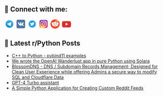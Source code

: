 ## 🔎 Connect with me:
[<img src="https://github.com/bullbesh/bullbesh/blob/main/images/Telegram.png" width="32" height="32" />](https://t.me/bullbesh)
[<img src="https://github.com/bullbesh/bullbesh/blob/main/images/VK.png" width="32" height="32" />](https://vk.com/bullbesh)
[<img src="https://github.com/bullbesh/bullbesh/blob/main/images/Twitter.png" width="32" height="32" />](https://twitter.com/bullbesh1)
[<img src="https://github.com/bullbesh/bullbesh/blob/main/images/Instagram.png" width="32" height="32" />](https://www.instagram.com/bullbesh)
[<img src="https://github.com/bullbesh/bullbesh/blob/main/images/Reddit.png" width="32" height="32" />](https://www.reddit.com/user/bullbesh)
[<img src="https://github.com/bullbesh/bullbesh/blob/main/images/YouTube.png" width="32" height="32" />](https://www.youtube.com/channel/UCtfjRs6uzgq5mfm8S06WTcg)

## 📕 Latest r/Python Posts
<!-- BLOG-POST-LIST:START -->
- [C++ to Python - pybind11 examples](https://www.reddit.com/r/Python/comments/17qv77j/c_to_python_pybind11_examples/)
- [We wrote the OpenAI Wanderlust app in pure Python using Solara](https://www.reddit.com/r/Python/comments/17qu02u/we_wrote_the_openai_wanderlust_app_in_pure_python/)
- [BlossomDNS - DNS / Subdomain Records Management; Designed for Clean User Experience while offering Admins a secure way to modify SQL and Cloudflare Data](https://www.reddit.com/r/Python/comments/17qp5xi/blossomdns_dns_subdomain_records_management/)
- [GPT-4 Turbo assistant](https://www.reddit.com/r/Python/comments/17qp5p4/gpt4_turbo_assistant/)
- [A Simple Python Application for Creating Custom Reddit Feeds](https://www.reddit.com/r/Python/comments/17qndhg/a_simple_python_application_for_creating_custom/)
<!-- BLOG-POST-LIST:END -->
